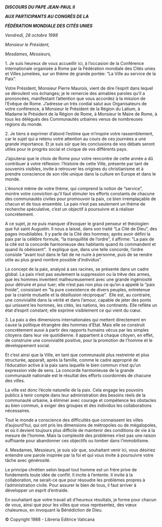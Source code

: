 ***DISCOURS DU PAPE JEAN-PAUL II***

***AUX PARTICIPANTS AU CONGRÈS DE LA***

***FÉDÉRATION MONDIALE DES CITÉS UNIES***

*Vendredi, 28 octobre 1988*

*Monsieur le Président,*

*Mesdames, Messieurs,*

1\. Je suis heureux de vous accueillir ici, à l’occasion de la Conférence internationale organisée à Rome par la Fédération mondiale des Cités unies et Villes jumelées, sur un thème de grande portée: “La Ville au service de la Paix”.

Votre Président, Monsieur Pierre Maurois, vient de dire l’esprit dans lequel se déroulent vos échanges; je le remercie des aimables paroles qu’il a prononcées, manifestant l’attention que vous accordez à la mission de l’Evêque de Rome. J’adresse un très cordial salut aux Organisateurs de votre conférence, à Monsieur le Président de la Région du Latium, à Madame le Président de la Région de Rome, à Monsieur le Maire de Rome, à tous les délégués des Communautés urbaines venus de nombreuses régions du monde.

2\. Je tiens à exprimer d’abord l’estime que m’inspire votre rassemblement, car le sujet qui a retenu votre attention au cours de ces journées a une grande importance. Et je suis sûr que les conclusions de vos débats seront utiles pour le progrès social et civique de vos différents pays.

J’ajouterai que le choix de Rome pour votre rencontre de cette année a dû contribuer à votre réflexion: l’histoire de cette Ville, présente par tant de souvenirs visibles, invite à retrouver les origines du christianisme et à prendre conscience de son rôle unique dans la culture en Europe et dans le monde.

L’énoncé même de votre thème, qui comprend la notion de “service”, montre votre conviction qu’il faut stimuler les efforts constants de chacune des communautés civiles pour promouvoir la paix, ce bien irremplaçable de chacun et de tous ensemble. La paix n’est pas seulement un thème de recherche spéculative, c’est un objectif à poursuivre et à réaliser concrètement.

A ce sujet, je ne puis manquer d’évoquer le grand penseur et théologien que fut saint Augustin. Il nous a laissé, dans son traité “La Cité de Dieu”, des pages inoubliables. Il y parle de la Cité des hommes; après avoir défini la paix par la célèbre formule, “la tranquillité de l’ordre”, il affirme: “La paix de la cité est la concorde harmonieuse des habitants quand ils commandent et quand ils obéissent”.  Il explique que, dans une telle concorde, l’ordre consiste “avant tout dans le fait de ne nuire à personne, puis de se rendre utile au plus grand nombre possible d’individus”.

Le concept de la paix, analysé à ses racines, se présente dans un cadre global. La paix n’est pas seulement la suppression ou la trêve des armes, que les hommes inventent malheureusement avec une grande ingéniosité pour détruire et pour tuer; elle n’est pas non plus ce qu’on a appelé la “paix froide”, consistant en “la pure coexistence de divers peuples, entretenue par la crainte mutuelle et la désillusion réciproque”.  Elle est, au contraire, une convivialité dans la vérité et dans l’amour, capable de jeter des ponts qui unissent les hommes, les cités, les nations, les continents. Elle reflète un état d’esprit constant; elle exprime visiblement ce qui vient du cœur.

3\. La paix a des dimensions internationales qui mettent directement en cause la politique étrangère des hommes d’Etat. Mais elle se construit concrètement aussi à partir des rapports humains vécus par les simples citoyens dans leur vie quotidienne. Il appartient à chaque citoyen, en effet, de construire une convivialité positive, pour la promotion de l’homme et le développement social.

Et c’est ainsi que la Ville, en tant que communauté plus restreinte et plus structurée, apparaît, après la famille, comme le cadre approprié de l’éducation active à la paix sans laquelle le bien commun n’est qu’un expression vide de sens. La concorde harmonieuse de la grande communauté nationale est le résultat des efforts coordonnés de chacune des villes.

La ville est donc l’école naturelle de la paix. Cela engage les pouvoirs publics à tenir compte dans leur administration des besoins réels de la communauté urbaine, à éliminer avec courage et compétence les obstacles au bien commun, à exiger des groupes et des individus les collaborations nécessaires.

Tout le monde a conscience des difficultés que connaissent les villes d’aujourd’hui, qui ont pris les dimensions de métropoles ou de mégalopoles, et où il devient toujours plus difficile de maintenir des conditions de vie à la mesure de l’homme. Mais la complexité des problèmes n’est pas une raison suffisante pour abandonner ces objectifs ou tomber dans l’immobilisme.

4\. Mesdames, Messieurs, je suis sûr que, souhaitant venir ici, vous désiriez entendre une parole inspirée par la foi et qui vous invite à poursuivre votre tâche avec générosité.

Le principe chrétien selon lequel tout homme est un frère prive de fondements toute idée de conflit. Il incite à l’entente. Il invite à la collaboration, ne serait-ce que pour résoudre les problèmes propres à l’administration civile. Pour assurer le bien de tous, il faut arriver à développer un esprit d’entraide.

En souhaitant que votre travail ait d’heureux résultats, je forme pour chacun de vous, ainsi que pour les villes que vous représentez, des vœux chaleureux, en invoquant la Bénédiction de Dieu.

© Copyright 1988 - Libreria Editrice Vaticana